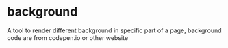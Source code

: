 # background
A tool to render different background in specific part of a page, background code are from codepen.io or other website
